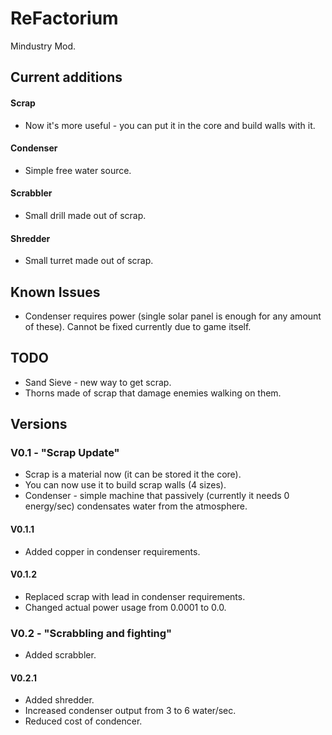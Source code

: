 # ReFactorium
Mindustry Mod.
## Current additions
#### Scrap
* Now it's more useful - you can put it in the core and build walls with it.
#### Condenser
* Simple free water source.
#### Scrabbler
* Small drill made out of scrap.
#### Shredder
* Small turret made out of scrap.
## Known Issues
* Condenser requires power (single solar panel is enough for any amount of these). Cannot be fixed currently due to game itself.
## TODO
* Sand Sieve - new way to get scrap.
* Thorns made of scrap that damage enemies walking on them.
## Versions
### V0.1 - "Scrap Update"
* Scrap is a material now (it can be stored it the core).
* You can now use it to build scrap walls (4 sizes).
* Condenser - simple machine that passively (currently it needs 0 energy/sec) condensates water from the atmosphere.
#### V0.1.1
* Added copper in condenser requirements.
#### V0.1.2
* Replaced scrap with lead in condenser requirements.
* Changed actual power usage from 0.0001 to 0.0.
### V0.2 - "Scrabbling and fighting"
* Added scrabbler.
#### V0.2.1
* Added shredder.
* Increased condenser output from 3 to 6 water/sec.
* Reduced cost of condencer.
